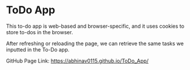 # ToDo App
This to-do app is web-based and browser-specific, and it uses cookies to store to-dos in the browser.

After refreshing or reloading the page, we can retrieve the same tasks we inputted in the To-Do app.

GitHub Page Link: https://abhinav0115.github.io/ToDo_App/
